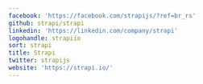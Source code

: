 ```yaml
---
facebook: 'https://facebook.com/strapijs/?ref=br_rs'
github: strapi/strapi
linkedin: 'https://linkedin.com/company/strapi'
logohandle: strapiio
sort: strapi
title: Strapi
twitter: strapijs
website: 'https://strapi.io/'
---
```

